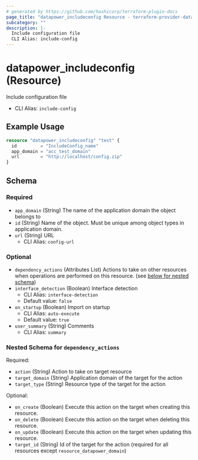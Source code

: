 ```yaml
---
# generated by https://github.com/hashicorp/terraform-plugin-docs
page_title: "datapower_includeconfig Resource - terraform-provider-datapower"
subcategory: ""
description: |-
  Include configuration file
  CLI Alias: include-config
---
```


# datapower_includeconfig (Resource)

Include configuration file
  - CLI Alias: `include-config`

## Example Usage

```terraform
resource "datapower_includeconfig" "test" {
  id         = "IncludeConfig_name"
  app_domain = "acc_test_domain"
  url        = "http://localhost/config.zip"
}
```

<!-- schema generated by tfplugindocs -->
## Schema

### Required

- `app_domain` (String) The name of the application domain the object belongs to
- `id` (String) Name of the object. Must be unique among object types in application domain.
- `url` (String) URL
  - CLI Alias: `config-url`

### Optional

- `dependency_actions` (Attributes List) Actions to take on other resources when operations are performed on this resource. (see [below for nested schema](#nestedatt--dependency_actions))
- `interface_detection` (Boolean) Interface detection
  - CLI Alias: `interface-detection`
  - Default value: `false`
- `on_startup` (Boolean) Import on startup
  - CLI Alias: `auto-execute`
  - Default value: `true`
- `user_summary` (String) Comments
  - CLI Alias: `summary`

<a id="nestedatt--dependency_actions"></a>
### Nested Schema for `dependency_actions`

Required:

- `action` (String) Action to take on target resource
- `target_domain` (String) Application domain of the target for the action
- `target_type` (String) Resource type of the target for the action

Optional:

- `on_create` (Boolean) Execute this action on the target when creating this resource.
- `on_delete` (Boolean) Execute this action on the target when deleting this resource.
- `on_update` (Boolean) Execute this action on the target when updating this resource.
- `target_id` (String) Id of the target for the action (required for all resources except `resource_datapower_domain`)
